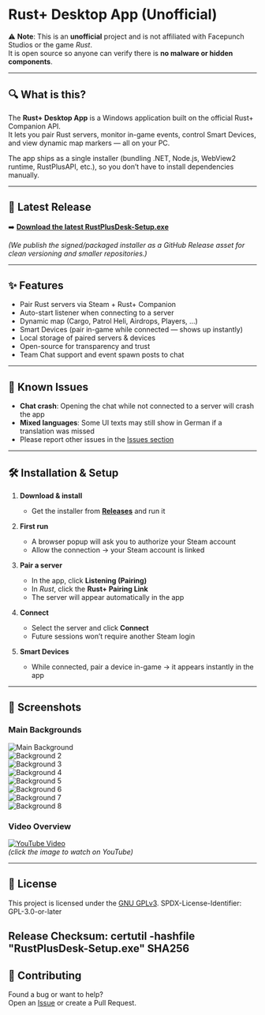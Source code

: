 # Rust+ Desktop App (Unofficial)

⚠️ **Note**: This is an **unofficial** project and is not affiliated with Facepunch Studios or the game *Rust*.  
It is open source so anyone can verify there is **no malware or hidden components**.

---

## 🔍 What is this?

The **Rust+ Desktop App** is a Windows application built on the official Rust+ Companion API.  
It lets you pair Rust servers, monitor in-game events, control Smart Devices, and view dynamic map markers — all on your PC.

The app ships as a single installer (bundling .NET, Node.js, WebView2 runtime, RustPlusAPI, etc.), so you don’t have to install dependencies manually.

---

## 🚀 Latest Release

➡️ **[Download the latest RustPlusDesk-Setup.exe](../../releases/latest)**

*(We publish the signed/packaged installer as a GitHub Release asset for clean versioning and smaller repositories.)*

---

## ✨ Features

- Pair Rust servers via Steam + Rust+ Companion
- Auto-start listener when connecting to a server
- Dynamic map (Cargo, Patrol Heli, Airdrops, Players, …)
- Smart Devices (pair in-game while connected — shows up instantly)
- Local storage of paired servers & devices
- Open-source for transparency and trust
- Team Chat support and event spawn posts to chat

---

## 🐞 Known Issues

- **Chat crash**: Opening the chat while not connected to a server will crash the app  
- **Mixed languages**: Some UI texts may still show in German if a translation was missed  
- Please report other issues in the [Issues section](../../issues)

---

## 🛠️ Installation & Setup

1. **Download & install**  
   - Get the installer from **[Releases](../../releases/latest)** and run it

2. **First run**  
   - A browser popup will ask you to authorize your Steam account  
   - Allow the connection → your Steam account is linked

3. **Pair a server**  
   - In the app, click **Listening (Pairing)**  
   - In *Rust*, click the **Rust+ Pairing Link**  
   - The server will appear automatically in the app

4. **Connect**  
   - Select the server and click **Connect**  
   - Future sessions won’t require another Steam login

5. **Smart Devices**  
   - While connected, pair a device in-game → it appears instantly in the app

---

## 📸 Screenshots

### Main Backgrounds
![Main Background](./RustPlusDesktop/rustplusbg.png)  
![Background 2](./RustPlusDesktop/rustplusbg2.png)  
![Background 3](./RustPlusDesktop/rustplusbg3.png)  
![Background 4](./RustPlusDesktop/rustplusbg4.png)  
![Background 5](./RustPlusDesktop/rustplusbg5.png)  
![Background 6](./RustPlusDesktop/rustplusbg6.png)  
![Background 7](./RustPlusDesktop/rustplusbg7.png)  
![Background 8](./RustPlusDesktop/rustplusbg8.png)

### Video Overview
[![YouTube Video](./RustPlusDesktop/rustplusbg.png)](https://www.youtube.com/watch?v=4NlFuLPK4wk)  
*(click the image to watch on YouTube)*

---

## 📜 License

This project is licensed under the [GNU GPLv3](./LICENSE).
SPDX-License-Identifier: GPL-3.0-or-later

Release Checksum:
certutil -hashfile "RustPlusDesk-Setup.exe" SHA256
---

## 🙌 Contributing

Found a bug or want to help?  
Open an [Issue](../../issues) or create a Pull Request.
